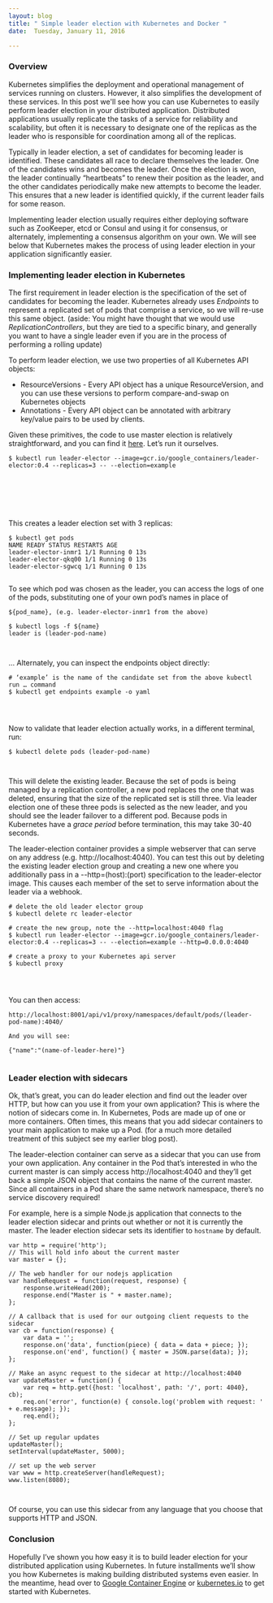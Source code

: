 ```yaml
---
layout: blog
title: " Simple leader election with Kubernetes and Docker "
date:  Tuesday, January 11, 2016 

---
```

### Overview&nbsp;
  
Kubernetes simplifies the deployment and operational management of services running on clusters. However, it also simplifies the development of these services. In this post we'll see how you can use Kubernetes to easily perform leader election in your distributed application. Distributed applications usually replicate the tasks of a service for reliability and scalability, but often it is necessary to designate one of the replicas as the leader who is responsible for coordination among all of the replicas.  
  
Typically in leader election, a set of candidates for becoming leader is identified. These candidates all race to declare themselves the leader. One of the candidates wins and becomes the leader. Once the election is won, the leader continually “heartbeats” to renew their position as the leader, and the other candidates periodically make new attempts to become the leader. This ensures that a new leader is identified quickly, if the current leader fails for some reason.  
  
Implementing leader election usually requires either deploying software such as ZooKeeper, etcd or Consul and using it for consensus, or alternately, implementing a consensus algorithm on your own. We will see below that Kubernetes makes the process of using leader election in your application significantly easier.  
  

### 

### Implementing leader election in Kubernetes&nbsp;
  
The first requirement in leader election is the specification of the set of candidates for becoming the leader. Kubernetes already uses _Endpoints_ to represent a replicated set of pods that comprise a service, so we will re-use this same object. (aside: You might have thought that we would use _ReplicationControllers_, but they are tied to a specific binary, and generally you want to have a single leader even if you are in the process of performing a rolling update)  
  
To perform leader election, we use two properties of all Kubernetes API objects:  
  

- ResourceVersions - Every API object has a unique ResourceVersion, and you can use these versions to perform compare-and-swap on Kubernetes objects&nbsp;
- Annotations - Every API object can be annotated with arbitrary key/value pairs to be used by clients.&nbsp;
  
Given these primitives, the code to use master election is relatively straightforward, and you can find it [here](https://github.com/kubernetes/contrib/pull/353). Let’s run it ourselves.  
  

```
$ kubectl run leader-elector --image=gcr.io/google_containers/leader-elector:0.4 --replicas=3 -- --election=example
```

```

```

```

```

```

```

```

```

```

```

```

```
This creates a leader election set with 3 replicas:  
  

```
$ kubectl get pods
NAME READY STATUS RESTARTS AGE
leader-elector-inmr1 1/1 Running 0 13s
leader-elector-qkq00 1/1 Running 0 13s
leader-elector-sgwcq 1/1 Running 0 13s
```

```

```
  
To see which pod was chosen as the leader, you can access the logs of one of the pods, substituting one of your own pod’s names in place of   
  

```
${pod_name}, (e.g. leader-elector-inmr1 from the above)

$ kubectl logs -f ${name}
leader is (leader-pod-name)
```

```

```

```

```
… Alternately, you can inspect the endpoints object directly:  
  

```
# ‘example’ is the name of the candidate set from the above kubectl run … command
$ kubectl get endpoints example -o yaml
```

```

```

```

```

```

```
Now to validate that leader election actually works, in a different terminal, run:  
  

```
$ kubectl delete pods (leader-pod-name)
```

```

```

```

```
This will delete the existing leader. Because the set of pods is being managed by a replication controller, a new pod replaces the one that was deleted, ensuring that the size of the replicated set is still three. Via leader election one of these three pods is selected as the new leader, and you should see the leader failover to a different pod. Because pods in Kubernetes have a _grace period_ before termination, this may take 30-40 seconds.  
  
The leader-election container provides a simple webserver that can serve on any address (e.g. http://localhost:4040). You can test this out by deleting the existing leader election group and creating a new one where you additionally pass in a --http=(host):(port) specification to the leader-elector image. This causes each member of the set to serve information about the leader via a webhook.  
  

```
# delete the old leader elector group
$ kubectl delete rc leader-elector

# create the new group, note the --http=localhost:4040 flag
$ kubectl run leader-elector --image=gcr.io/google_containers/leader-elector:0.4 --replicas=3 -- --election=example --http=0.0.0.0:4040

# create a proxy to your Kubernetes api server
$ kubectl proxy
```

```

```

```

```

```

```
  
You can then access:  
  

```
http://localhost:8001/api/v1/proxy/namespaces/default/pods/(leader-pod-name):4040/
```

```
And you will see:
```

```
{"name":"(name-of-leader-here)"}
```

```

```

### 

### 

### 

### Leader election with sidecars&nbsp;
  
Ok, that’s great, you can do leader election and find out the leader over HTTP, but how can you use it from your own application? This is where the notion of sidecars come in. In Kubernetes, Pods are made up of one or more containers. Often times, this means that you add sidecar containers to your main application to make up a Pod. (for a much more detailed treatment of this subject see my earlier blog post).  
  
The leader-election container can serve as a sidecar that you can use from your own application. Any container in the Pod that’s interested in who the current master is can simply access http://localhost:4040 and they’ll get back a simple JSON object that contains the name of the current master. Since all containers in a Pod share the same network namespace, there’s no service discovery required!  
  
For example, here is a simple Node.js application that connects to the leader election sidecar and prints out whether or not it is currently the master. The leader election sidecar sets its identifier to `hostname` by default.  
  

```
var http = require('http');
// This will hold info about the current master
var master = {};

// The web handler for our nodejs application
var handleRequest = function(request, response) {
    response.writeHead(200);
    response.end("Master is " + master.name);
};

// A callback that is used for our outgoing client requests to the sidecar
var cb = function(response) {
    var data = '';
    response.on('data', function(piece) { data = data + piece; });
    response.on('end', function() { master = JSON.parse(data); });
};

// Make an async request to the sidecar at http://localhost:4040
var updateMaster = function() {
    var req = http.get({host: 'localhost', path: '/', port: 4040}, cb);
    req.on('error', function(e) { console.log('problem with request: ' + e.message); });
    req.end();
};

// Set up regular updates
updateMaster();
setInterval(updateMaster, 5000);

// set up the web server
var www = http.createServer(handleRequest);
www.listen(8080);
```

```

```

```

```
Of course, you can use this sidecar from any language that you choose that supports HTTP and JSON.  
  

### Conclusion&nbsp;
  
Hopefully I’ve shown you how easy it is to build leader election for your distributed application using Kubernetes. In future installments we’ll show you how Kubernetes is making building distributed systems even easier. In the meantime, head over to [Google Container Engine](https://cloud.google.com/container-engine/) or [kubernetes.io](http://kubernetes.io/) to get started with Kubernetes.